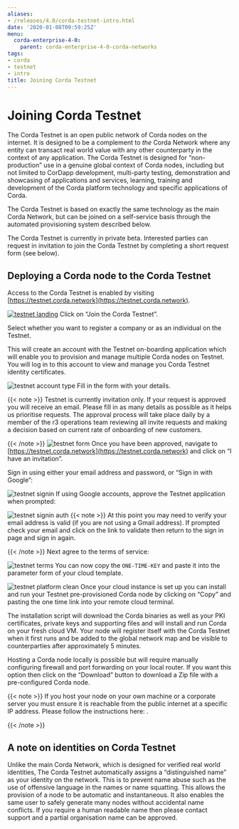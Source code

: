 ```yaml
---
aliases:
- /releases/4.0/corda-testnet-intro.html
date: '2020-01-08T09:59:25Z'
menu:
  corda-enterprise-4-0:
    parent: corda-enterprise-4-0-corda-networks
tags:
- corda
- testnet
- intro
title: Joining Corda Testnet
---
```



# Joining Corda Testnet


The Corda Testnet is an open public network of Corda nodes on the internet. It is designed to be a complement to *the* Corda Network where any entity can transact real world value with any other counterparty in the context of any application. The Corda Testnet is designed for “non-production” use in a genuine global context of Corda nodes, including but not limited to CorDapp development, multi-party testing, demonstration and showcasing of applications and services, learning, training and development of the Corda platform technology and specific applications of Corda.

The Corda Testnet is based on exactly the same technology as the main Corda Network, but can be joined on a self-service basis through the automated provisioning system described below.

The Corda Testnet is currently in private beta. Interested parties can request in invitation to join the Corda Testnet by completing a short request form (see below).


## Deploying a Corda node to the Corda Testnet

Access to the Corda Testnet is enabled by visiting [https://testnet.corda.network](https://testnet.corda.network).

[![testnet landing](/en/images/testnet-landing.png "testnet landing")](https://testnet.corda.network)
Click on “Join the Corda Testnet”.

Select whether you want to register a company or as an individual on the Testnet.

This will create an account with the Testnet on-boarding application which will enable you to provision and manage multiple Corda nodes on Testnet. You will log in to this account to view and manage you Corda Testnet identity certificates.

![testnet account type](/en/images/testnet-account-type.png "testnet account type")
Fill in the form with your details.

{{< note >}}
Testnet is currently invitation only. If your request is approved you will receive an email. Please fill in as many details as possible as it helps us prioritise requests. The approval process will take place daily by a member of the r3 operations team reviewing all invite requests and making a decision based on current rate of onboarding of new customers.

{{< /note >}}
![testnet form](/en/images/testnet-form.png "testnet form")
Once you have been approved, navigate to [https://testnet.corda.network](https://testnet.corda.network) and click on “I have an invitation”.

Sign in using either your email address and password, or “Sign in with Google”:

![testnet signin](/en/images/testnet-signin.png "testnet signin")
If using Google accounts, approve the Testnet application when prompted:

![testnet signin auth](/en/images/testnet-signin-auth.png "testnet signin auth")
{{< note >}}
At this point you may need to verify your email address is valid (if you are not using a Gmail address). If prompted check your email and click on the link to validate then return to the sign in page and sign in again.

{{< /note >}}
Next agree to the terms of service:

![testnet terms](/en/images/testnet-terms.png "testnet terms")
You can now copy the `ONE-TIME-KEY` and paste it into the parameter form of your cloud template.

![testnet platform clean](/en/images/testnet-platform-clean.png "testnet platform clean")
Once your cloud instance is set up you can install and run your Testnet pre-provisioned Corda node by clicking on “Copy” and pasting the one time link into your remote cloud terminal.

The installation script will download the Corda binaries as well as your PKI certificates, private keys and supporting files and will install and run Corda on your fresh cloud VM. Your node will register itself with the Corda Testnet when it first runs and be added to the global network map and be visible to counterparties after approximately 5 minutes.

Hosting a Corda node locally is possible but will require manually configuring firewall and port forwarding on your local router. If you want this option then click on the “Download” button to download a Zip file with a pre-configured Corda node.

{{< note >}}
If you host your node on your own machine or a corporate server you must ensure it is reachable from the public internet at a specific IP address. Please follow the instructions here: [<no title>](deploy-locally.md).

{{< /note >}}

## A note on identities on Corda Testnet

Unlike the main Corda Network, which is designed for verified real world identities, The Corda Testnet automatically assigns a “distinguished name” as your identity on the network. This is to prevent name abuse such as the use of offensive language in the names or name squatting. This allows the provision of a node to be automatic and instantaneous. It also enables the same user to safely generate many nodes without accidental name conflicts. If you require a human readable name then please contact support and a partial organisation name can be approved.

